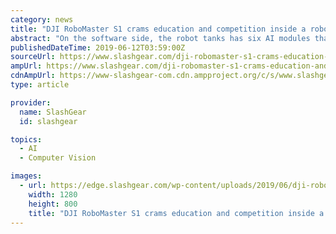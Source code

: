 ```yaml
---
category: news
title: "DJI RoboMaster S1 crams education and competition inside a robot tank"
abstract: "On the software side, the robot tanks has six AI modules that use computer vision and object recognition to know where to turn or move or even recognize gestures. And if those are not enough, the robot can be programmed using a choice between the child ..."
publishedDateTime: 2019-06-12T03:59:00Z
sourceUrl: https://www.slashgear.com/dji-robomaster-s1-crams-education-and-competition-inside-a-robot-tank-11580169/
ampUrl: https://www.slashgear.com/dji-robomaster-s1-crams-education-and-competition-inside-a-robot-tank-11580169/amp/
cdnAmpUrl: https://www-slashgear-com.cdn.ampproject.org/c/s/www.slashgear.com/dji-robomaster-s1-crams-education-and-competition-inside-a-robot-tank-11580169/amp/
type: article

provider:
  name: SlashGear
  id: slashgear

topics:
  - AI
  - Computer Vision

images:
  - url: https://edge.slashgear.com/wp-content/uploads/2019/06/dji-robomaster-1.jpg
    width: 1280
    height: 800
    title: "DJI RoboMaster S1 crams education and competition inside a robot tank"
---
```

